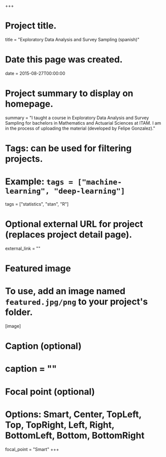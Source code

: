 +++
# Project title.
title = "Exploratory Data Analysis and Survey Sampling (spanish)"

# Date this page was created.
date = 2015-08-27T00:00:00

# Project summary to display on homepage.
summary = "I taught a course in Exploratory Data Analysis and Survey Sampling for bachelors in Mathematics and Actuarial Sciences at ITAM. I am in the process of uploading the material (developed by Felipe Gonzalez)."

# Tags: can be used for filtering projects.
# Example: `tags = ["machine-learning", "deep-learning"]`
tags = ["statistics", "stan", "R"]

# Optional external URL for project (replaces project detail page).
external_link = ""

# Featured image
# To use, add an image named `featured.jpg/png` to your project's folder. 
[image]
  # Caption (optional)
  # caption = ""

  # Focal point (optional)
  # Options: Smart, Center, TopLeft, Top, TopRight, Left, Right, BottomLeft, Bottom, BottomRight
  focal_point = "Smart"
+++
